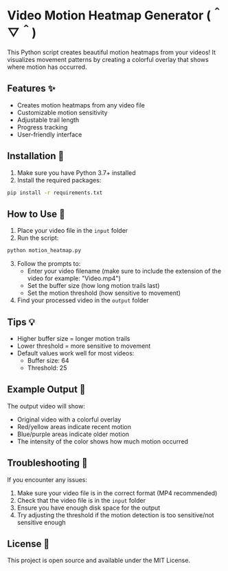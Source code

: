 # Video Motion Heatmap Generator (＾▽＾)

This Python script creates beautiful motion heatmaps from your videos! It visualizes movement patterns by creating a colorful overlay that shows where motion has occurred.

## Features ✨

- Creates motion heatmaps from any video file
- Customizable motion sensitivity
- Adjustable trail length
- Progress tracking
- User-friendly interface

## Installation 🚀

1. Make sure you have Python 3.7+ installed
2. Install the required packages:
```bash
pip install -r requirements.txt
```

## How to Use 📝

1. Place your video file in the `input` folder
2. Run the script:
```bash
python motion_heatmap.py
```
3. Follow the prompts to:
   - Enter your video filename (make sure to include the extension of the video for example: "Video.mp4")
   - Set the buffer size (how long motion trails last)
   - Set the motion threshold (how sensitive to movement)
4. Find your processed video in the `output` folder

## Tips 💡

- Higher buffer size = longer motion trails
- Lower threshold = more sensitive to movement
- Default values work well for most videos:
  - Buffer size: 64
  - Threshold: 25

## Example Output 🎥

The output video will show:
- Original video with a colorful overlay
- Red/yellow areas indicate recent motion
- Blue/purple areas indicate older motion
- The intensity of the color shows how much motion occurred

## Troubleshooting 🔧

If you encounter any issues:
1. Make sure your video file is in the correct format (MP4 recommended)
2. Check that the video file is in the `input` folder
3. Ensure you have enough disk space for the output
4. Try adjusting the threshold if the motion detection is too sensitive/not sensitive enough

## License 📄

This project is open source and available under the MIT License. 
